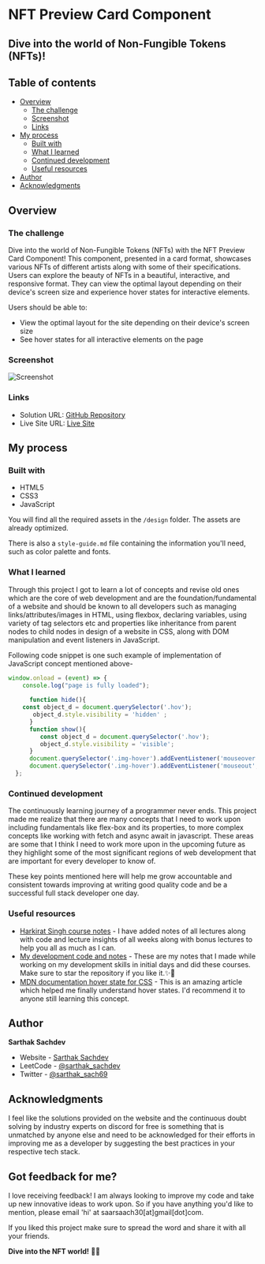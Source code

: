 # NFT Preview Card Component

## Dive into the world of Non-Fungible Tokens (NFTs)!

## Table of contents

- [Overview](#overview)
  - [The challenge](#the-challenge)
  - [Screenshot](#screenshot)
  - [Links](#links)
- [My process](#my-process)
  - [Built with](#built-with)
  - [What I learned](#what-i-learned)
  - [Continued development](#continued-development)
  - [Useful resources](#useful-resources)
- [Author](#author)
- [Acknowledgments](#acknowledgments)

## Overview

### The challenge

Dive into the world of Non-Fungible Tokens (NFTs) with the NFT Preview Card Component! This component, presented in a card format, showcases various NFTs of different artists along with some of their specifications. Users can explore the beauty of NFTs in a beautiful, interactive, and responsive format. They can view the optimal layout depending on their device's screen size and experience hover states for interactive elements.

Users should be able to:

- View the optimal layout for the site depending on their device's screen size
- See hover states for all interactive elements on the page

### Screenshot

![Screenshot](./screenshot.jpg)

### Links

- Solution URL: [GitHub Repository](https://github.com/SartHak-0-Sach/NFT-preview-card-component_frontend_project)
- Live Site URL: [Live Site](https://nft-preview-card-frontend-component.netlify.app/)

## My process

### Built with

- HTML5
- CSS3
- JavaScript

You will find all the required assets in the `/design` folder. The assets are already optimized.

There is also a `style-guide.md` file containing the information you'll need, such as color palette and fonts.

### What I learned

Through this project I got to learn a lot of concepts and revise old ones which are the core of web development and are the foundation/fundamental of a website and should be known to all developers such as managing links/attributes/images in HTML, using flexbox, declaring variables, using variety of tag selectors etc and properties like inheritance from parent nodes to child nodes in design of a website in CSS, along with DOM manipulation and event listeners in JavaScript.

Following code snippet is one such example of implementation of JavaScript concept mentioned above-

```js
window.onload = (event) => {
    console.log("page is fully loaded");
  
      function hide(){
    const object_d = document.querySelector('.hov');
       object_d.style.visibility = 'hidden' ; 
      }
      function show(){
         const object_d = document.querySelector('.hov');
         object_d.style.visibility = 'visible';
      }
      document.querySelector('.img-hover').addEventListener('mouseover',show);
      document.querySelector('.img-hover').addEventListener('mouseout',hide);
  };
```

### Continued development

The continuously learning journey of a programmer never ends. This project made me realize that there are many concepts that I need to work upon including fundamentals like flex-box and its properties, to more complex concepts like working with fetch and async await in javascript. These areas are some that I think I need to work more upon in the upcoming future as they highlight some of the most significant regions of web development that are important for every developer to know of. 

These key points mentioned here will help me grow accountable and consistent towards improving at writing good quality code and be a successful full stack developer one day.

### Useful resources

- [Harkirat Singh course notes](https://github.com/SartHak-0-Sach/harkirat-singh-course_code_and_notes) - I have added notes of all lectures along with code and lecture insights of all weeks along with bonus lectures to help you all as much as I can.
- [My development code and notes](https://github.com/SartHak-0-Sach/cwh-web-dev-playlist_code_and_notes) - These are my notes that I made while working on my development skills in initial days and did these courses. Make sure to star the repository if you like it.✨💫
- [MDN documentation hover state for CSS](https://developer.mozilla.org/en-US/docs/Web/CSS/:hover) - This is an amazing article which helped me finally understand hover states. I'd recommend it to anyone still learning this concept.

## Author

<b><strong>Sarthak Sachdev</strong></b>
- Website - [Sarthak Sachdev](https://itsmesarthak.netlify.app/)
- LeetCode - [@sarthak_sachdev](https://leetcode.com/u/sarthak_sachdev/)
- Twitter - [@sarthak_sach69](https://www.twitter.com/sarthak_sach69)

## Acknowledgments

I feel like the solutions provided on the website and the continuous doubt solving by industry experts on discord for free is something that is unmatched by anyone else and need to be acknowledged for their efforts in improving me as a developer by suggesting the best practices in your respective tech stack.

## Got feedback for me?

I love receiving feedback! I am always looking to improve my code and take up new innovative ideas to work upon. So if you have anything you'd like to mention, please email 'hi' at saarsaach30[at]gmail[dot]com.

If you liked this project make sure to spread the word and share it with all your friends.

**Dive into the NFT world!** 🚀🎨
